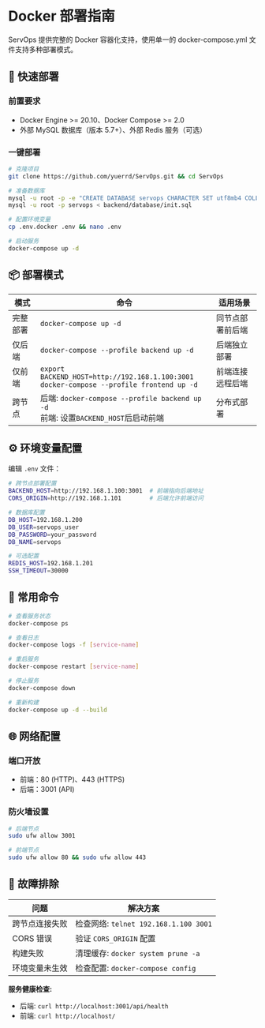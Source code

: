 # Docker 部署指南

ServOps 提供完整的 Docker 容器化支持，使用单一的 docker-compose.yml 文件支持多种部署模式。

## 🚀 快速部署

### 前置要求
- Docker Engine >= 20.10、Docker Compose >= 2.0
- 外部 MySQL 数据库（版本 5.7+）、外部 Redis 服务（可选）

### 一键部署
```bash
# 克隆项目
git clone https://github.com/yuerrd/ServOps.git && cd ServOps

# 准备数据库
mysql -u root -p -e "CREATE DATABASE servops CHARACTER SET utf8mb4 COLLATE utf8mb4_unicode_ci;"
mysql -u root -p servops < backend/database/init.sql

# 配置环境变量
cp .env.docker .env && nano .env

# 启动服务
docker-compose up -d
```

## 📦 部署模式

| 模式 | 命令 | 适用场景 |
|------|------|----------|
| 完整部署 | `docker-compose up -d` | 同节点部署前后端 |
| 仅后端 | `docker-compose --profile backend up -d` | 后端独立部署 |
| 仅前端 | `export BACKEND_HOST=http://192.168.1.100:3001`<br/>`docker-compose --profile frontend up -d` | 前端连接远程后端 |
| 跨节点 | 后端: `docker-compose --profile backend up -d`<br/>前端: 设置`BACKEND_HOST`后启动前端 | 分布式部署 |

## ⚙️ 环境变量配置

编辑 `.env` 文件：
```bash
# 跨节点部署配置
BACKEND_HOST=http://192.168.1.100:3001  # 前端指向后端地址
CORS_ORIGIN=http://192.168.1.101        # 后端允许前端访问

# 数据库配置
DB_HOST=192.168.1.200
DB_USER=servops_user
DB_PASSWORD=your_password
DB_NAME=servops

# 可选配置
REDIS_HOST=192.168.1.201
SSH_TIMEOUT=30000
```

## 🔧 常用命令

```bash
# 查看服务状态
docker-compose ps

# 查看日志
docker-compose logs -f [service-name]

# 重启服务
docker-compose restart [service-name]

# 停止服务
docker-compose down

# 重新构建
docker-compose up -d --build
```

## 🌐 网络配置

### 端口开放
- 前端：80 (HTTP)、443 (HTTPS)
- 后端：3001 (API)

### 防火墙设置
```bash
# 后端节点
sudo ufw allow 3001

# 前端节点  
sudo ufw allow 80 && sudo ufw allow 443
```

## 🐛 故障排除

| 问题 | 解决方案 |
|------|----------|
| 跨节点连接失败 | 检查网络: `telnet 192.168.1.100 3001` |
| CORS 错误 | 验证 `CORS_ORIGIN` 配置 |
| 构建失败 | 清理缓存: `docker system prune -a` |
| 环境变量未生效 | 检查配置: `docker-compose config` |

**服务健康检查:**
- 后端: `curl http://localhost:3001/api/health`
- 前端: `curl http://localhost/`